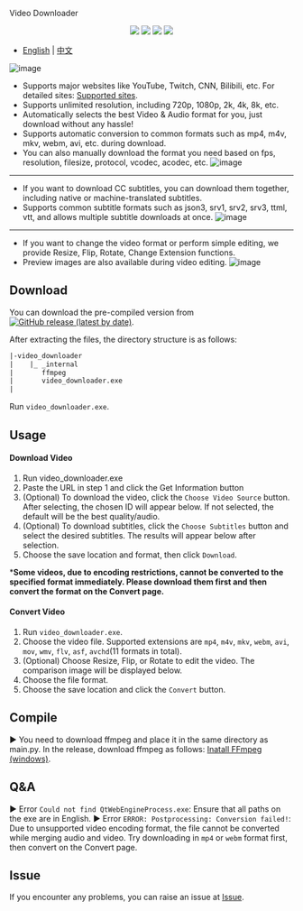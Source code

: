 Video Downloader
<p align="center">
<img src="https://img.shields.io/badge/made%20by-Alone-blue.svg">
<img src="https://img.shields.io/badge/python-3.11.9-green.svg">
<img src="https://img.shields.io/badge/license-GPL3.0-green.svg">
<img src="https://badges.frapsoft.com/os/v1/open-source.svg?v=103" >
</p>

- [English](./readme.md) | [中文](./readme_zh_TW.md)

![image](https://github.com/user-attachments/assets/6da709e7-0c95-41a3-9fa5-38bb2322fdf9)
- Supports major websites like YouTube, Twitch, CNN, Bilibili, etc. For detailed sites: [Supported sites](https://github.com/yt-dlp/yt-dlp/blob/2024.07.16/supportedsites.md).
- Supports unlimited resolution, including 720p, 1080p, 2k, 4k, 8k, etc.
- Automatically selects the best Video & Audio format for you, just download without any hassle!
- Supports automatic conversion to common formats such as mp4, m4v, mkv, webm, avi, etc. during download.
- You can also manually download the format you need based on fps, resolution, filesize, protocol, vcodec, acodec, etc.
![image](https://github.com/user-attachments/assets/9e24ff40-d984-43e8-a48a-0c21957c58c2)

---

- If you want to download CC subtitles, you can download them together, including native or machine-translated subtitles.
- Supports common subtitle formats such as json3, srv1, srv2, srv3, ttml, vtt, and allows multiple subtitle downloads at once.
![image](https://github.com/user-attachments/assets/a718e73d-991e-4c9d-b076-1522322a300c)

---

- If you want to change the video format or perform simple editing, we provide Resize, Flip, Rotate, Change Extension functions.
- Preview images are also available during video editing.
![image](https://github.com/user-attachments/assets/782d08f7-acb0-4155-ab7f-d1159e00d319)

## Download
You can download the pre-compiled version from [![GitHub release (latest by date)](https://img.shields.io/github/v/release/Alone/video_downloader)](https://github.com/Alone/video_downloader/releases/latest).

After extracting the files, the directory structure is as follows:
```tex
|-video_downloader
|    |_ _internal
|       ffmpeg
|       video_downloader.exe
|
```
Run `video_downloader.exe`.

## Usage
#### Download Video
1. Run video_downloader.exe
2. Paste the URL in step 1 and click the Get Information button
3. (Optional) To download the video, click the `Choose Video Source` button. After selecting, the chosen ID will appear below. If not selected, the default will be the best quality/audio.
4. (Optional) To download subtitles, click the `Choose Subtitles` button and select the desired subtitles. The results will appear below after selection.
5. Choose the save location and format, then click `Download`.

***Some videos, due to encoding restrictions, cannot be converted to the specified format immediately. Please download them first and then convert the format on the Convert page.**

#### Convert Video
1. Run `video_downloader.exe`.
2. Choose the video file. Supported extensions are `mp4`, `m4v`, `mkv`, `webm`, `avi`, `mov`, `wmv`, `flv`, `asf`, `avchd`(11 formats in total).
3. (Optional) Choose Resize, Flip, or Rotate to edit the video. The comparison image will be displayed below.
4. Choose the file format.
5. Choose the save location and click the `Convert` button.

## Compile
▶ You need to download ffmpeg and place it in the same directory as main.py. In the release, download ffmpeg as follows: [Inatall FFmpeg (windows)](https://hackmd.io/@Alone0506/rJp3USqm0).

## Q&A
▶ Error `Could not find QtWebEngineProcess.exe`: Ensure that all paths on the exe are in English.
▶ Error `ERROR: Postprocessing: Conversion failed!`: Due to unsupported video encoding format, the file cannot be converted while merging audio and video. Try downloading in `mp4` or `webm` format first, then convert on the Convert page.

## Issue
If you encounter any problems, you can raise an issue at [Issue](https://github.com/Alone0506/video_downloader/issues).